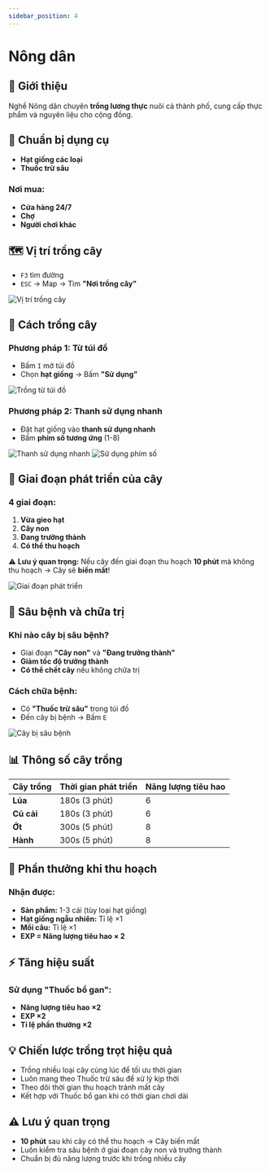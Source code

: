 ```yaml
---
sidebar_position: 4
---
```


# Nông dân

## 🌱 Giới thiệu
Nghề Nông dân chuyên **trồng lương thực** nuôi cả thành phố, cung cấp thực phẩm và nguyên liệu cho cộng đồng.

## 🛒 Chuẩn bị dụng cụ
- **Hạt giống các loại**
- **Thuốc trừ sâu**

### Nơi mua:
- **Cửa hàng 24/7**
- **Chợ** 
- **Người chơi khác**

## 🗺️ Vị trí trồng cây
- `F3` tìm đường
- `ESC` → Map → Tìm **"Nơi trồng cây"**

![Vị trí trồng cây](/img/nongdan1.png)

## 🌿 Cách trồng cây

### Phương pháp 1: Từ túi đồ
- Bấm `I` mở túi đồ
- Chọn **hạt giống** → Bấm **"Sử dụng"**

![Trồng từ túi đồ](/img/nongdan2.png)

### Phương pháp 2: Thanh sử dụng nhanh
- Đặt hạt giống vào **thanh sử dụng nhanh**
- Bấm **phím số tương ứng** (1-8)

![Thanh sử dụng nhanh](/img/nongdan3.png)
![Sử dụng phím số](/img/nongdan4.png)

## 🌾 Giai đoạn phát triển của cây

### 4 giai đoạn:
1. **Vừa gieo hạt**
2. **Cây non** 
3. **Đang trưởng thành**
4. **Có thể thu hoạch**

⚠️ **Lưu ý quan trọng:** Nếu cây đến giai đoạn thu hoạch **10 phút** mà không thu hoạch → Cây sẽ **biến mất**!

![Giai đoạn phát triển](/img/nongdan5.png)

## 🐛 Sâu bệnh và chữa trị

### Khi nào cây bị sâu bệnh?
- Giai đoạn **"Cây non"** và **"Đang trưởng thành"**
- **Giảm tốc độ trưởng thành**
- **Có thể chết cây** nếu không chữa trị

### Cách chữa bệnh:
- Có **"Thuốc trừ sâu"** trong túi đồ
- Đến cây bị bệnh → Bấm `E`

![Cây bị sâu bệnh](/img/nongdan6.png)

## 📊 Thông số cây trồng

| Cây trồng | Thời gian phát triển | Năng lượng tiêu hao |
|-----------|---------------------|-------------------|
| **Lúa**   | 180s (3 phút)       | 6                 |
| **Củ cải**| 180s (3 phút)       | 6                 |
| **Ớt**    | 300s (5 phút)       | 8                 |
| **Hành**  | 300s (5 phút)       | 8                 |

## 🎁 Phần thưởng khi thu hoạch

### Nhận được:
- **Sản phẩm:** 1-3 cái (tùy loại hạt giống)
- **Hạt giống ngẫu nhiên:** Tỉ lệ ×1
- **Mồi câu:** Tỉ lệ ×1
- **EXP = Năng lượng tiêu hao × 2**

## ⚡ Tăng hiệu suất

### Sử dụng "Thuốc bổ gan":
- **Năng lượng tiêu hao ×2**
- **EXP ×2**
- **Tỉ lệ phần thưởng ×2**

## 💡 Chiến lược trồng trọt hiệu quả
- Trồng nhiều loại cây cùng lúc để tối ưu thời gian
- Luôn mang theo Thuốc trừ sâu để xử lý kịp thời
- Theo dõi thời gian thu hoạch tránh mất cây
- Kết hợp với Thuốc bổ gan khi có thời gian chơi dài

## ⚠️ Lưu ý quan trọng
- **10 phút** sau khi cây có thể thu hoạch → Cây biến mất
- Luôn kiểm tra sâu bệnh ở giai đoạn cây non và trưởng thành
- Chuẩn bị đủ năng lượng trước khi trồng nhiều cây